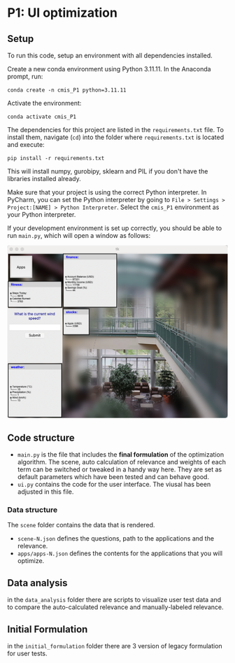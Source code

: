 # P1: UI optimization

## Setup
To run this code, setup an environment with all dependencies 
installed. 

Create a new conda environment using Python 3.11.11. In the Anaconda prompt, run:
```
conda create -n cmis_P1 python=3.11.11
```

Activate the environment:
```
conda activate cmis_P1
```

The dependencies for this project are listed in the `requirements.txt` file. To install them, navigate (`cd`) into the 
folder where `requirements.txt` is located and execute:
```
pip install -r requirements.txt
```

This will install numpy, gurobipy, sklearn and PIL if you don't have the libraries installed already.

Make sure that your project is using the correct Python interpreter. In PyCharm, you can set the Python interpreter 
by going to `File > Settings > Project:[NAME] > Python Interpreter`. Select the `cmis_P1` environment as your 
Python interpreter.

If your development environment is set up correctly, you should be able to run `main.py`, which will open a window as follows: 

![run](run.PNG)


## Code structure
- `main.py` is the file that includes the **final formulation** of the optimization algorithm. The scene, auto calculation of relevance and weights of each term can be switched or tweaked in a handy way here. They are set as default parameters which have been tested and can behave good.
- `ui.py` contains the code for the user interface. The viusal has been adjusted in this file.


### Data structure
The `scene` folder contains the data that is rendered. 
- `scene-N.json` defines the questions, path to the applications and the relevance.
- `apps/apps-N.json` defines the contents for the applications that you will optimize.


## Data analysis
in the `data_analysis` folder there are scripts to visualize user test data and to compare the auto-calculated relevance and manually-labeled relevance.

## Initial Formulation
in the `initial_formulation` folder there are 3 version of legacy formulation for user tests.